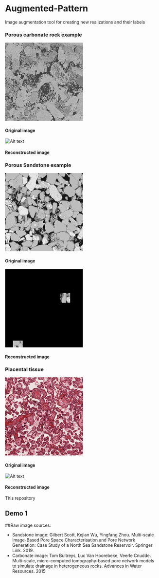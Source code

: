 # Augmented-Pattern
Image augmentation tool for creating new realizations and their labels



### Porous carbonate rock example
![Alt text](https://github.com/ArashRabbani/Augmented-Pattern/blob/main/Data/Input2.png)
#### Original image
![Alt text](https://github.com/ArashRabbani/Augmented-Pattern/blob/main/Carbonate.gif)
#### Reconstructed image


### Porous Sandstone example
![Alt text](https://github.com/ArashRabbani/Augmented-Pattern/blob/main/Data/Input3.png)
#### Original image
![Alt text](https://github.com/ArashRabbani/Augmented-Pattern/blob/main/Sandstone.gif)
#### Reconstructed image


### Placental tissue
![Alt text](https://github.com/ArashRabbani/Augmented-Pattern/blob/main/Data/Input.png)
#### Original image
![Alt text](https://github.com/ArashRabbani/Augmented-Pattern/blob/main/Placental%20Tissue.gif)
#### Reconstructed image

This repository 
## Demo 1

##Raw image sources:
- Sandstone image: Gilbert Scott, Kejian Wu, Yingfang Zhou. Multi-scale Image-Based Pore Space Characterisation and Pore Network Generation: Case Study of a North Sea Sandstone Reservoir. Springer Link. 2019. 
- Carbonate image: Tom Bultreys, Luc Van Hoorebeke, Veerle Cnudde. Multi-scale, micro-computed tomography-based pore network models to simulate drainage in heterogeneous rocks. Advances in Water Resources. 2015
